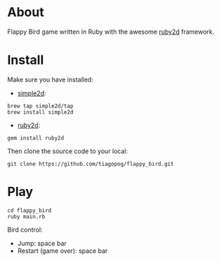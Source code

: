 # About

Flappy Bird game written in Ruby with the awesome [ruby2d](http://www.ruby2d.com/) framework.

# Install

Make sure you have installed:

* [simple2d](https://github.com/simple2d/simple2d):

```
brew tap simple2d/tap
brew install simple2d
```

* [ruby2d](https://github.com/ruby2d/ruby2d):

```
gem install ruby2d
```

Then clone the source code to your local:

```
git clone https://github.com/tiagopog/flappy_bird.git
```

# Play

```
cd flappy_bird
ruby main.rb
```

Bird control:

* Jump: space bar
* Restart (game over): space bar
